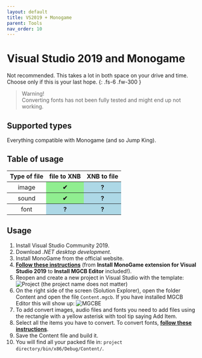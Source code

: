 ```yaml
---
layout: default
title: VS2019 + Monogame
parent: Tools
nav_order: 10
---
```


# Visual Studio 2019 and Monogame
Not recommended. This takes a lot in both space on your drive and time. Choose only if this is your last hope.
{: .fs-6 .fw-300 }
<!-- more -->

> Warning!
    <br>Converting fonts has not been fully tested and might end up not working.

## Supported types
Everything compatible with Monogame (and so Jump King).

## Table of usage
<table>
    <thead>
        <tr>
            <th>Type of file</th>
            <th>file to XNB</th>
            <th>XNB to file</th>
        </tr>
    </thead>
    <tbody>
        <tr>
            <th style="font-weight: normal;">image</th>
            <th style="background-color: lightgreen;">✔</th>
            <th style="background-color: lightblue;">?</th>
        </tr>
        <tr>
            <th style="font-weight: normal;">sound</th>
            <th style="background-color: lightgreen;">✔</th>
            <th style="background-color: lightblue;">?</th>
        </tr>
        <tr>
            <th style="font-weight: normal;">font</th>
            <th style="background-color: lightblue;">?</th>
            <th style="background-color: lightblue;">?</th>
        </tr>
    </tbody>
</table>

## Usage
1. Install Visual Studio Community 2019.
2. Download *.NET desktop development*.
3. Install MonoGame from the official website.
4. [**Follow these instructions**](https://docs.monogame.net/articles/getting_started/1_setting_up_your_development_environment_windows.html#install-monogame-extension-for-visual-studio-2019) (from __Install MonoGame extension for Visual Studio 2019__ to __Install MGCB Editor__ included!).
5. Reopen and create a new project in Visual Studio with the template: ![Project](https://docs.monogame.net/images/getting_started/vswin-mg-new-2.png) (the project name does not matter)
6. On the right side of the screen (Solution Explorer), open the folder Content and open the file `Content.mgcb`. If you have installed MGCB Editor this will show up: ![MGCBE](https://docs.monogame.net/images/MGCB-editor.png)
7. To add convert images, audio files and fonts you need to add files using the rectangle with a yellow asterisk with tool tip saying Add Item.
8. Select all the items you have to convert. To convert fonts, [__follow these instructions__](https://stackoverflow.com/questions/55045066/how-do-i-convert-a-ttf-or-other-font-to-a-xnb-xna-game-studio-font).
9. Save the Content file and build it.
10. You will find all your packed file in: `project directory/bin/x86/Debug/Content/`.